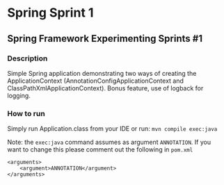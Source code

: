 # Spring Sprint 1

## Spring Framework Experimenting Sprints #1

### Description
Simple Spring application demonstrating two ways of creating the ApplicationContext (AnnotationConfigApplicationContext and ClassPathXmlApplicationContext). Bonus feature, use of logback for logging.

### How to run
Simply run Application.class from your IDE or run: `mvn compile exec:java`

Note: the `exec:java` command assumes as argument `ANNOTATION`. If you want to change this please comment out the following  in `pom.xml`

```
<arguments>
    <argument>ANNOTATION</argument>
</arguments>
```


